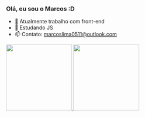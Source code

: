 ### Olá, eu sou o Marcos :D



- 🔭 Atualmente trabalho com front-end
- 🌱 Estudando JS 
- 📫 Contato: marcoslima0511@outlook.com


<div>
  <a href="https://github.com/rafaballerini">
  <img height="180em" src="https://github-readme-stats.vercel.app/api?username=gkzgod&show_icons=true&theme=dark&include_all_commits=true&count_private=true"/>
  <img height="180em" src="https://github-readme-stats.vercel.app/api/top-langs/?username=gkzgod&layout=compact&langs_count=7&theme=dark"/>
</div> 

